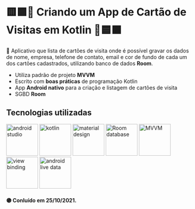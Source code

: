 # 🟨🟪📇 Criando um App de Cartão de Visitas em Kotlin 📇🟦🟧

📇 Aplicativo que lista de cartões de visita onde é possível gravar os dados de nome, empresa, telefone de contato, email e cor de fundo de cada um dos cartões cadastrados, utilizando banco de dados __Room__. 

- Utiliza padrão de projeto __MVVM__
- Escrito com __boas práticas__ de programação Kotlin
- App __Android nativo__ para a criação e listagem de cartões de visita 
- SGBD __Room__

## Tecnologias utilizadas

<img src =   "https://encrypted-tbn0.gstatic.com/images?q=tbn:ANd9GcQ1piKcdeQ4YeENNgCe1w5nXszxbABf0g0N1Q&usqp=CAU" width = "auto" height = "85px" alt = "android studio"> <img src =   "https://encrypted-tbn0.gstatic.com/images?q=tbn:ANd9GcSNA81w93gpdo5ROIPkw7na3V5a_jfKZTnwfg&usqp=CAU" width = "auto" height = "85px" alt = "kotlin">
<img src =   "https://encrypted-tbn0.gstatic.com/images?q=tbn:ANd9GcSzaje27yzo4KCz4gkYzCZQL1gu6dziRF2x8Q&usqp=CAU" width = "auto" height = "85px" alt = "material design">
<img src = "https://encrypted-tbn0.gstatic.com/images?q=tbn:ANd9GcR5OL8BhIXXPwuIXajCvMLAnSoOZXQaVF3DAg&usqp=CAU" width = "auto" height = "85px" alt = "Room database"> 
<img src =   "https://encrypted-tbn0.gstatic.com/images?q=tbn:ANd9GcRQRH1-HzU67YOsJ91zk38xLuanlAVavtfvZg&usqp=CAU" width = "auto" height = "85px" alt = "MVVM"> 
<img src =   "https://encrypted-tbn0.gstatic.com/images?q=tbn:ANd9GcQ1unAxglHmCw-KKagO9QXMFDupxafI44vLDw&usqp=CAU" width = "auto" height = "85px" alt = "view binding"> 
<img src =   "https://encrypted-tbn0.gstatic.com/images?q=tbn:ANd9GcT3oMfads8keztnXVi_Ihzfhh2wZDqwTaOuh8OMPpXTMKEhemrBflaTEwJzd8tfZkvyEAA&usqp=CAU" width = "auto" height = "85px" alt = "android live data">
  

#### :purple_circle: Conluído em 25/10/2021.


